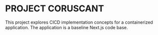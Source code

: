 # PROJECT CORUSCANT

This project explores CICD implementation concepts for a containerized application. The application is a baseline Next.js code base.

